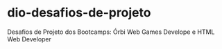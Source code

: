 # dio-desafios-de-projeto
Desafios de Projeto dos Bootcamps: Órbi Web Games Develope e HTML Web Developer
